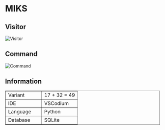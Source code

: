 # MIKS

## Visitor
![Visitor](./)

## Command
![Command](./)

## Information
<table style="width: 100%;" border="1">
    <tbody>
        <tr>
            <td style="width: 50%;">Variant<br></td>
            <td style="width: 50%;">17 + 32 = 49<br></td>
        </tr>
        <tr>
            <td style="width: 50%;">IDE<br></td>
            <td style="width: 50%;">VSCodium<br></td>
        </tr>
        <tr>
            <td style="width: 50%;">Language<br></td>
            <td style="width: 50%;">Python<br></td>
        </tr>
        <tr>
            <td style="width: 50%;">Database<br></td>
            <td style="width: 50%;">SQLite<br></td>
        </tr>
    </tbody>
</table>
